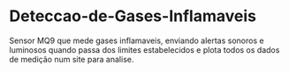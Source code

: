 # Deteccao-de-Gases-Inflamaveis
Sensor MQ9 que mede gases inflamaveis, enviando alertas sonoros e luminosos quando passa dos limites estabelecidos e plota todos os dados de medição num site para analise.
